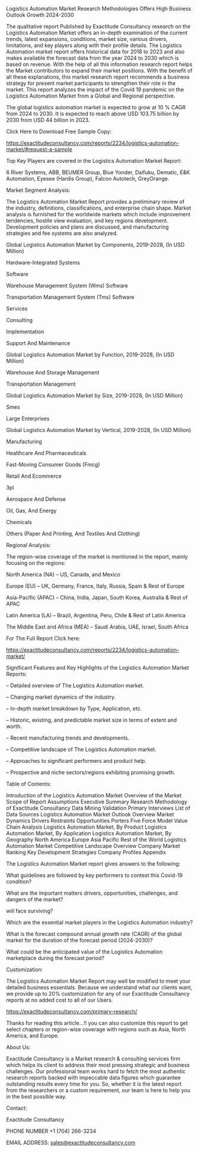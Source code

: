 Logistics Automation Market Research Methodologies Offers High Business Outlook Growth 2024-2030

The qualitative report Published by Exactitude Consultancy research on the Logistics Automation Market offers an in-depth examination of the current trends, latest expansions, conditions, market size, various drivers, limitations, and key players along with their profile details. The Logistics Automation market report offers historical data for 2018 to 2023 and also makes available the forecast data from the year 2024 to 2030 which is based on revenue. With the help of all this information research report helps the Market contributors to expand their market positions. With the benefit of all these explanations, this market research report recommends a business strategy for present market participants to strengthen their role in the market. This report analyzes the impact of the Covid 19 pandemic on the Logistics Automation Market from a Global and Regional perspective.

The global logistics automation market is expected to grow at 10 % CAGR from 2024 to 2030. It is expected to reach above USD 103.75 billion by 2030 from USD 44 billion in 2023.

Click Here to Download Free Sample Copy:

https://exactitudeconsultancy.com/reports/2234/logistics-automation-market/#request-a-sample

Top Key Players are covered in the Logistics Automation Market Report:

6 River Systems, ABB, BEUMER Group, Blue Yonder, Daifuku, Dematic, E&K Automation, Eyesee (Hardis Group), Falcon Autotech, GreyOrange.

Market Segment Analysis:

The Logistics Automation Market Report provides a preliminary review of the industry, definitions, classifications, and enterprise chain shape. Market analysis is furnished for the worldwide markets which include improvement tendencies, hostile view evaluation, and key regions development. Development policies and plans are discussed, and manufacturing strategies and fee systems are also analyzed.

Global Logistics Automation Market by Components, 2019-2028, (In USD Million)

Hardware-Integrated Systems

Software

Warehouse Management System (Wms) Software

Transportation Management System (Tms) Software

Services

Consulting

Implementation

Support And Maintenance

Global Logistics Automation Market by Function, 2019-2028, (In USD Million)

Warehouse And Storage Management

Transportation Management

Global Logistics Automation Market by Size, 2019-2028, (In USD Million)

Smes

Large Enterprises

Global Logistics Automation Market by Vertical, 2019-2028, (In USD Million)

Manufacturing

Healthcare And Pharmaceuticals

Fast-Moving Consumer Goods (Fmcg)

Retail And Ecommerce

3pl

Aerospace And Defense

Oil, Gas, And Energy

Chemicals

Others (Paper And Printing, And Textiles And Clothing)

Regional Analysis:

The region-wise coverage of the market is mentioned in the report, mainly focusing on the regions:

North America (NA) – US, Canada, and Mexico

Europe (EU) – UK, Germany, France, Italy, Russia, Spain & Rest of Europe

Asia-Pacific (APAC) – China, India, Japan, South Korea, Australia & Rest of APAC

Latin America (LA) – Brazil, Argentina, Peru, Chile & Rest of Latin America

The Middle East and Africa (MEA) – Saudi Arabia, UAE, Israel, South Africa

For The Full Report Click here:

https://exactitudeconsultancy.com/reports/2234/logistics-automation-market/

Significant Features and Key Highlights of the Logistics Automation Market Reports:

– Detailed overview of The Logistics Automation market.

– Changing market dynamics of the industry.

– In-depth market breakdown by Type, Application, etc.

– Historic, existing, and predictable market size in terms of extent and worth.

– Recent manufacturing trends and developments.

– Competitive landscape of The Logistics Automation market.

– Approaches to significant performers and product help.

– Prospective and niche sectors/regions exhibiting promising growth.

Table of Contents:

Introduction of the Logistics Automation Market
Overview of the Market
Scope of Report
Assumptions
Executive Summary
Research Methodology of Exactitude Consultancy
Data Mining
Validation
Primary Interviews
List of Data Sources
Logistics Automation Market Outlook
Overview
Market Dynamics
Drivers
Restraints
Opportunities
Porters Five Force Model
Value Chain Analysis
Logistics Automation Market, By Product
Logistics Automation Market, By Application
Logistics Automation Market, By Geography
North America
Europe
Asia Pacific
Rest of the World
Logistics Automation Market Competitive Landscape
Overview
Company Market Ranking
Key Development Strategies
Company Profiles
Appendix

The Logistics Automation Market report gives answers to the following:

What guidelines are followed by key performers to contest this Covid-19 condition?

What are the important matters drivers, opportunities, challenges, and dangers of the market?

will face surviving?

Which are the essential market players in the Logistics Automation industry?

What is the forecast compound annual growth rate (CAGR) of the global market for the duration of the forecast period (2024-2030)?

What could be the anticipated value of the Logistics Automation marketplace during the forecast period?

Customization:

The Logistics Automation Market Report may well be modified to meet your detailed business essentials. Because we understand what our clients want, we provide up to 20% customization for any of our Exactitude Consultancy reports at no added cost to all of our Users.

https://exactitudeconsultancy.com/primary-research/

Thanks for reading this article...!! you can also customize this report to get select chapters or region-wise coverage with regions such as Asia, North America, and Europe.

About Us:

Exactitude Consultancy is a Market research & consulting services firm which helps its client to address their most pressing strategic and business challenges. Our professional team works hard to fetch the most authentic research reports backed with impeccable data figures which guarantee outstanding results every time for you. So, whether it is the latest report from the researchers or a custom requirement, our team is here to help you in the best possible way.

Contact:

Exactitude Consultancy

PHONE NUMBER +1 (704) 266-3234

EMAIL ADDRESS: sales@exactitudeconsultancy.com  
